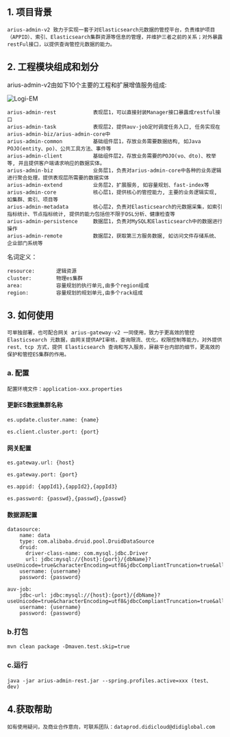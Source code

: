 ## 1. 项目背景
    arius-admin-v2 致力于实现一套于对Elasticsearch元数据的管控平台，负责维护项目（APPID）、索引、Elasticsearch集群资源等信息的管理，并维护三者之前的关系；对外暴露restFul接口，以提供查询管控元数据的能力。
## 2. 工程模块组成和划分
arius-admin-v2由如下10个主要的工程和扩展增值服务组成:

![Logi-EM](http://116.85.24.226/images/5001.jpg)


    arius-admin-rest            表现层1，可以直接封装Manager接口暴露成restful接口 
    arius-admin-task            表现层2，提供auv-job定时调度任务入口, 任务实现在arius-admin-biz/arius-admin-core中 
    arius-admin-common          基础组件层1，存放业务需要数据结构, 如Java POJO(entity、po)、公共工具方法、事件等 
    arius-admin-client          基础组件层2，存放业务需要的POJO(vo、dto)、枚举等, 并且提供客户端请求响应的数据实体。 
    arius-admin-biz             业务层1，负责对arius-admin-core中各种的业务逻辑进行聚合处理，提供表现层所需要的数据实体 
    arius-admin-extend          业务层2，扩展服务, 如容量规划、fast-index等 
    arius-admin-core            核心层1，提供核心的管控能力, 主要的业务逻辑实现, 如集群、索引、项目等 
    arius-admin-metadata        核心层2，负责对Elasticsearch的元数据采集，如索引指标统计、节点指标统计, 提供的能力包括但不限于DSL分析、健康检查等 
    arius-admin-persistence     数据层1，负责对MySQL和Elasticsearch中的数据进行操作 
    arius-admin-remote          数据层2，获取第三方服务数据, 如访问文件存储系统、企业部门系统等

名词定义：

    resource:       逻辑资源
    cluster:        物理es集群
    area:           容量规划的执行单元,由多个region组成
    region:         容量规划的规划单元,由多个rack组成
 
    
## 3. 如何使用
    可单独部署，也可配合网关 arius-gateway-v2 一同使用，致力于更高效的管控 Elasticsearch 元数据，由网关提供API审核，查询限流、优化，权限控制等能力，对外提供 rest、tcp 方式，提供 Elasticsearch 查询和写入服务，屏蔽平台内部的细节，更高效的保护和管控ES集群的作用。

### a. 配置
    配置环境文件：application-xxx.properties
#### 更新ES数据集群名称
    es.update.cluster.name: {name}

    es.client.cluster.port: {port}

#### 网关配置
    es.gateway.url: {host}

    es.gateway.port: {port}

    es.appid: {appId1},{appId2},{appId3}

    es.password: {passwd},{passwd},{passwd}

#### 数据源配置
    datasource:
        name: data
        type: com.alibaba.druid.pool.DruidDataSource 
        druid:
          driver-class-name: com.mysql.jdbc.Driver
          url: jdbc:mysql://{host}:{port}/{dbName}?useUnicode=true&characterEncoding=utf8&jdbcCompliantTruncation=true&allowMultiQueries=true&useSSL=false
        username: {username}
        password: {password}
      
    auv-job:
        jdbc-url: jdbc:mysql://{host}:{port}/{dbName}?useUnicode=true&characterEncoding=utf8&jdbcCompliantTruncation=true&allowMultiQueries=true&useSSL=false
        username: {username}
        password: {password}

### b.打包
    mvn clean package -Dmaven.test.skip=true

### c.运行
    java -jar arius-admin-rest.jar --spring.profiles.active=xxx (test、dev)
## 4.获取帮助
    如有使用疑问，及商业合作意向，可联系团队：dataprod.didicloud@didiglobal.com